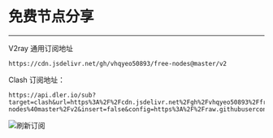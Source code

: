# 免费节点分享

---

V2ray 通用订阅地址

```
https://cdn.jsdelivr.net/gh/vhqyeo50893/free-nodes@master/v2
```

Clash 订阅地址：

```
https://api.dler.io/sub?target=clash&url=https%3A%2F%2Fcdn.jsdelivr.net%2Fgh%2Fvhqyeo50893%2Ffree-nodes%40master%2Fv2&insert=false&config=https%3A%2F%2Fraw.githubusercontent.com%2FACL4SSR%2FACL4SSR%2Fmaster%2FClash%2Fconfig%2FACL4SSR_Online.ini
```

![刷新订阅](https://purge.jsdelivr.net/gh/vhqyeo50893/free-nodes/v2)
